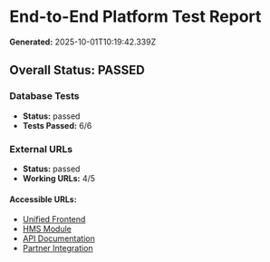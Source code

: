 # End-to-End Platform Test Report

**Generated:** 2025-10-01T10:19:42.339Z

## Overall Status: PASSED

### Database Tests
- **Status:** passed
- **Tests Passed:** 6/6

### External URLs
- **Status:** passed
- **Working URLs:** 4/5

#### Accessible URLs:
- [Unified Frontend](https://unified-frontend-morphvm-mkofwuzh.http.cloud.morph.so)
- [HMS Module](https://hms-module-morphvm-mkofwuzh.http.cloud.morph.so)
- [API Documentation](https://api-documentation-morphvm-mkofwuzh.http.cloud.morph.so)
- [Partner Integration](https://partner-integration-morphvm-mkofwuzh.http.cloud.morph.so)
